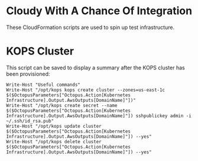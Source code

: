 # Cloudy With A Chance Of Integration

These CloudFormation scripts are used to spin up test infrastructure.

# KOPS Cluster

This script can be saved to display a summary after the KOPS cluster has been provisioned:

```
Write-Host "Useful commands"
Write-Host "/opt/kops kops create cluster --zones=us-east-1c  $($OctopusParameters["Octopus.Action[Kubernetes Infrastructure].Output.AwsOutputs[DomainName]"])"
Write-Host "/opt/kops create secret --name $($OctopusParameters["Octopus.Action[Kubernetes Infrastructure].Output.AwsOutputs[DomainName]"]) sshpublickey admin -i ~/.ssh/id_rsa.pub"
Write-Host "/opt/kops update cluster $($OctopusParameters["Octopus.Action[Kubernetes Infrastructure].Output.AwsOutputs[DomainName]"]) --yes"
Write-Host "/opt/kops delete cluster $($OctopusParameters["Octopus.Action[Kubernetes Infrastructure].Output.AwsOutputs[DomainName]"]) --yes"
```